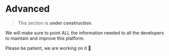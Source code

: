 # Advanced

> This section is **under construction**.

We will make sure to point ALL the information needed to all the developers to maintain and improve this platform.

Please be patient, we are working on it :raised_hands: